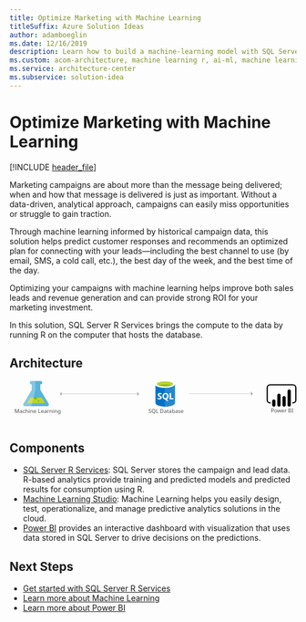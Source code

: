 ```yaml
---
title: Optimize Marketing with Machine Learning
titleSuffix: Azure Solution Ideas
author: adamboeglin
ms.date: 12/16/2019
description: Learn how to build a machine-learning model with SQL Server 2016 with R Services to optimize and manage marketing campaigns.
ms.custom: acom-architecture, machine learning r, ai-ml, machine learning in marketing, machine learning marketing, 'https://azure.microsoft.com/solutions/architecture/optimize-marketing-with-machine-learning/'
ms.service: architecture-center
ms.subservice: solution-idea
---
```


# Optimize Marketing with Machine Learning

[!INCLUDE [header_file](../header.md)]

Marketing campaigns are about more than the message being delivered; when and how that message is delivered is just as important. Without a data-driven, analytical approach, campaigns can easily miss opportunities or struggle to gain traction.

Through machine learning informed by historical campaign data, this solution helps predict customer responses and recommends an optimized plan for connecting with your leads—including the best channel to use (by email, SMS, a cold call, etc.), the best day of the week, and the best time of the day.

Optimizing your campaigns with machine learning helps improve both sales leads and revenue generation and can provide strong ROI for your marketing investment.

In this solution, SQL Server R Services brings the compute to the data by running R on the computer that hosts the database.

## Architecture

<!-- markdownlint-disable MD033 -->
<!-- cSpell:ignore viewbox segoe semibold dasharray linecap miterlimit tspan evenodd -->

<svg class="architecture-diagram" aria-labelledby="optimize-marketing-with-machine-learning" height="140.97" viewbox="0 0 920.904 140.97"  xmlns="http://www.w3.org/2000/svg">
    <text fill="#505050" font-family="SegoeUI, Segoe UI" font-size="16.653" style="isolation:isolate" transform="matrix(1.036 0 0 1 838.693 102.884)">
        Power BI
    </text>
    <text fill="#505050" font-family="SegoeUI, Segoe UI" font-size="16.653" transform="matrix(1.036 0 0 1 446.005 104.454)">
        SQL Database
    </text>
    <path d="M468.3 10.222l.129 61.89c.013 6.425 14.407 11.606 32.148 11.569l-.153-73.526z" fill="#0072c6"/>
    <path d="M498.525 83.663h.44c17.74-.037 32.113-5.168 32.1-11.464l-.126-60.631-32.564.068z" fill="#0072c6"/>
    <path d="M498.525 83.713h.44c17.74-.037 32.113-5.171 32.1-11.472l-.126-60.673-32.564.068z" fill="#fff" opacity=".15" style="isolation:isolate"/>
    <path d="M530.939 11.567c.013 6.425-14.359 11.664-32.1 11.7s-32.133-5.141-32.147-11.567S481.051.037 498.791 0s32.134 5.142 32.148 11.567" fill="#fff"/>
    <path d="M524.37 10.911c.009 4.242-11.426 7.7-25.54 7.73s-25.565-3.381-25.573-7.623 11.428-7.7 25.541-7.73 25.563 3.383 25.572 7.623" fill="#7fba00"/>
    <path d="M519.026 15.613c3.343-1.3 5.35-2.933 5.346-4.7-.009-4.242-11.458-7.654-25.573-7.625s-25.549 3.49-25.54 7.731c0 1.765 2.017 3.386 5.366 4.676 4.668-1.823 11.967-3.009 20.194-3.026s15.529 1.138 20.208 2.942" fill="#b8d432"/>
    <path d="M488.7 54.616a5.276 5.276 0 01-2.083 4.472 9.383 9.383 0 01-5.778 1.6 11 11 0 01-5.249-1.12l-.009-4.525a8.094 8.094 0 005.362 2.054 3.645 3.645 0 002.184-.57 1.77 1.77 0 00.768-1.5 2.1 2.1 0 00-.745-1.6 13.635 13.635 0 00-3.022-1.747q-4.642-2.165-4.65-5.927a5.36 5.36 0 012.013-4.38 8.249 8.249 0 015.368-1.658 13.42 13.42 0 014.922.768l.009 4.226a8.02 8.02 0 00-4.668-1.4 3.453 3.453 0 00-2.076.561 1.759 1.759 0 00-.76 1.493 2.13 2.13 0 00.619 1.575 9.948 9.948 0 002.526 1.515 12.5 12.5 0 014.057 2.72 5.082 5.082 0 011.212 3.443zM510.505 49.991a11.566 11.566 0 01-1.614 6.209 8.679 8.679 0 01-4.572 3.7l5.892 5.431-5.937.012-4.209-4.7a9.845 9.845 0 01-4.874-1.418 8.947 8.947 0 01-3.358-3.633 11.171 11.171 0 01-1.192-5.151 12.046 12.046 0 011.267-5.622 9.088 9.088 0 013.59-3.8 10.512 10.512 0 015.314-1.339 9.78 9.78 0 015.014 1.277 8.778 8.778 0 013.442 3.654 11.573 11.573 0 011.237 5.38zm-4.805.265a7.932 7.932 0 00-1.354-4.868 4.348 4.348 0 00-3.68-1.782 4.616 4.616 0 00-3.8 1.8 7.464 7.464 0 00-1.418 4.781 7.448 7.448 0 001.408 4.739 4.5 4.5 0 003.721 1.766 4.559 4.559 0 003.743-1.725 7.286 7.286 0 001.38-4.711zM525.95 60.237l-12.072.025-.043-20.272 4.566-.01.035 16.569 7.506-.016.008 3.704z" fill="#fff"/>
    <path d="M125 73.5L98.768 29.912l-.037-17.666h.469a5.563 5.563 0 005.651-5.469 5.562 5.562 0 00-5.671-5.446l-28.521.059a5.563 5.563 0 00-5.651 5.47 5.563 5.563 0 005.674 5.445h.472l.037 17.665L45.14 73.662c-2.858 4.792-.5 8.7 5.23 8.691l69.436-.145c5.733-.008 8.07-3.933 5.194-8.708z" fill="#59b4d9"/>
    <path fill="#b8d432" d="M66.631 54.834L55.882 72.863l58.371-.122-10.823-17.984-36.799.077z"/>
    <path d="M83.072 60.151a5.181 5.181 0 005.264-5.094 4.9 4.9 0 00-.542-2.223l-9.476.02a4.894 4.894 0 00-.533 2.225 5.183 5.183 0 005.287 5.072z" fill="#7fba00"/>
    <ellipse cx="92.986" cy="66.009" fill="#7fba00" rx="2.588" ry="2.494" transform="rotate(-.119 93.338 66.06)"/>
    <path d="M45.14 73.662l26.051-43.694-.037-17.668h-.472a5.563 5.563 0 01-5.674-5.445 5.561 5.561 0 015.651-5.467l12.29-.026.059 28.438L69.34 82.314l-18.97.04c-5.734.011-8.088-3.9-5.23-8.692z" fill="#fff" opacity=".25" style="isolation:isolate"/>
    <text fill="#505050" font-family="SegoeUI, Segoe UI" font-size="17.174" transform="matrix(1.036 0 0 1 15.245 104.896)">
        Machine Learning
    </text>
    <path d="M909.617 73.771h-1.93v-3.86h1.93a7.436 7.436 0 007.427-7.427V23.059a7.436 7.436 0 00-7.427-7.428h-73.122a7.436 7.436 0 00-7.427 7.428v39.428a7.436 7.436 0 007.427 7.427h1.93v3.86h-1.93a11.3 11.3 0 01-11.286-11.287V23.059A11.3 11.3 0 01836.5 11.772h73.121A11.3 11.3 0 01920.9 23.059v39.428a11.3 11.3 0 01-11.287 11.287"/>
    <path d="M848.349 60.849a5.237 5.237 0 015.237 5.237v12.077a5.238 5.238 0 01-5.238 5.238 5.237 5.237 0 01-5.239-5.235V66.087a5.238 5.238 0 015.238-5.238zM864.822 83.4a5.239 5.239 0 01-5.239-5.238v-31a5.238 5.238 0 1110.477 0v31a5.239 5.239 0 01-5.238 5.239M897.766 83.249a5.239 5.239 0 01-5.239-5.238v-43.9a5.238 5.238 0 0110.477 0v43.9a5.239 5.239 0 01-5.238 5.239M881.294 83.4a5.239 5.239 0 01-5.239-5.238V55.135a5.238 5.238 0 1110.477 0v23.029a5.239 5.239 0 01-5.238 5.239"/>
    <g>
        <path fill="none" stroke="#afafaf" stroke-miterlimit="10" stroke-width="1.074" d="M166.423 42.773h244.311"/>
        <path fill="#afafaf" d="M167.298 36.25v13.047l-6.523-6.524 6.523-6.523zM409.86 36.25v13.047l6.522-6.524-6.522-6.523z"/>
    </g>
    <g>
        <path fill="none" stroke="#afafaf" stroke-miterlimit="10" stroke-width="1.074" d="M575.442 41.926h200.353"/>
        <path fill="#afafaf" d="M774.92 35.402V48.45l6.522-6.524-6.522-6.524z"/>
    </g>
</svg>

## Components

* [SQL Server R Services](https://www.microsoft.com/sql-server/sql-server-r-services): SQL Server stores the campaign and lead data. R-based analytics provide training and predicted models and predicted results for consumption using R.
* [Machine Learning Studio](https://azure.microsoft.com/services/machine-learning-studio): Machine Learning helps you easily design, test, operationalize, and manage predictive analytics solutions in the cloud.
* [Power BI](https://powerbi.microsoft.com) provides an interactive dashboard with visualization that uses data stored in SQL Server to drive decisions on the predictions.

## Next Steps

* [Get started with SQL Server R Services](https://www.microsoft.com/sql-server/sql-server-r-services)
* [Learn more about Machine Learning](https://docs.microsoft.com/azure/machine-learning/machine-learning-what-is-machine-learning)
* [Learn more about Power BI](https://powerbi.microsoft.com/documentation/powerbi-landing-page)
